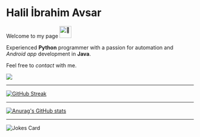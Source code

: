 # Halil İbrahim Avsar

Welcome to my page 
<picture>
  <source srcset="https://fonts.gstatic.com/s/e/notoemoji/latest/1f44b_1f3fc/512.webp" type="image/webp">
  <img src="https://fonts.gstatic.com/s/e/notoemoji/latest/1f44b_1f3fc/512.gif" alt="👋" width="32" height="32">
</picture>

Experienced **Python** programmer with a passion for automation and *Android app* development in **Java**. 

Feel free to *contact* with me.

![](https://komarev.com/ghpvc/?username=halilibrahimavsar)

---
[![GitHub Streak](https://streak-stats.demolab.com?user=halilibrahimavsar&theme=gruvbox_duo&hide_border=true)](https://git.io/streak-stats)

---
[![Anurag's GitHub stats](https://github-readme-stats.vercel.app/api?username=halilibrahimavsar&hide=contribs,prs&show_icons=true)](https://github.com/anuraghazra/github-readme-stats)

---
![Jokes Card](https://readme-jokes.vercel.app/api)
